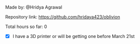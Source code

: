 Made by: @Hridya Agrawal

Repository link: https://github.com/hridaya423/oblivion

Total hours so far: 0


- [x] I have a 3D printer or will be getting one before March 21st

